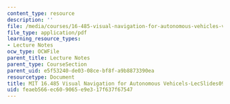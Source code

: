 ```yaml
---
content_type: resource
description: ''
file: /media/courses/16-485-visual-navigation-for-autonomous-vehicles-vnav-fall-2020/feaeb566ec609065e9e317f637f67547_MIT16_485F20_lec09.pdf
file_type: application/pdf
learning_resource_types:
- Lecture Notes
ocw_type: OCWFile
parent_title: Lecture Notes
parent_type: CourseSection
parent_uid: e5f53240-de03-08ce-bf8f-a9b8873390ea
resourcetype: Document
title: MIT 16.485 Visual Navigation for Autonomous Vehicels-LecSlides09
uid: feaeb566-ec60-9065-e9e3-17f637f67547
---
```

